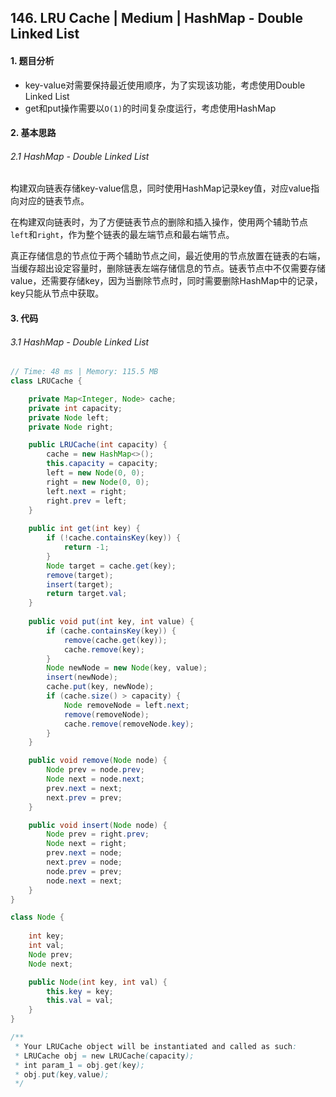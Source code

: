 ## 146. LRU Cache | Medium | HashMap - Double Linked List

#### 1. 题目分析

* key-value对需要保持最近使用顺序，为了实现该功能，考虑使用Double Linked List
* get和put操作需要以`O(1)`的时间复杂度运行，考虑使用HashMap

#### 2. 基本思路

###### 2.1 HashMap - Double Linked List

​	构建双向链表存储key-value信息，同时使用HashMap记录key值，对应value指向对应的链表节点。

​	在构建双向链表时，为了方便链表节点的删除和插入操作，使用两个辅助节点`left`和`right`，作为整个链表的最左端节点和最右端节点。

​	真正存储信息的节点位于两个辅助节点之间，最近使用的节点放置在链表的右端，当缓存超出设定容量时，删除链表左端存储信息的节点。链表节点中不仅需要存储value，还需要存储key，因为当删除节点时，同时需要删除HashMap中的记录，key只能从节点中获取。

#### 3. 代码

###### 3.1 HashMap - Double Linked List

```java
// Time: 48 ms | Memory: 115.5 MB
class LRUCache {

    private Map<Integer, Node> cache;
    private int capacity;
    private Node left;
    private Node right;

    public LRUCache(int capacity) {
        cache = new HashMap<>();
        this.capacity = capacity;
        left = new Node(0, 0);
        right = new Node(0, 0);
        left.next = right;
        right.prev = left;
    }
    
    public int get(int key) {
        if (!cache.containsKey(key)) {
            return -1;
        }
        Node target = cache.get(key);
        remove(target);
        insert(target);
        return target.val;
    }
    
    public void put(int key, int value) {
        if (cache.containsKey(key)) {
            remove(cache.get(key));
            cache.remove(key);
        }
        Node newNode = new Node(key, value);
        insert(newNode);
        cache.put(key, newNode);
        if (cache.size() > capacity) {
            Node removeNode = left.next;
            remove(removeNode);
            cache.remove(removeNode.key);
        }
    }

    public void remove(Node node) {
        Node prev = node.prev;
        Node next = node.next;
        prev.next = next;
        next.prev = prev;
    }

    public void insert(Node node) {
        Node prev = right.prev;
        Node next = right;
        prev.next = node;
        next.prev = node;
        node.prev = prev;
        node.next = next;
    }
}

class Node {
    
    int key;
    int val;
    Node prev;
    Node next;

    public Node(int key, int val) {
        this.key = key;
        this.val = val;
    }
}

/**
 * Your LRUCache object will be instantiated and called as such:
 * LRUCache obj = new LRUCache(capacity);
 * int param_1 = obj.get(key);
 * obj.put(key,value);
 */
```

